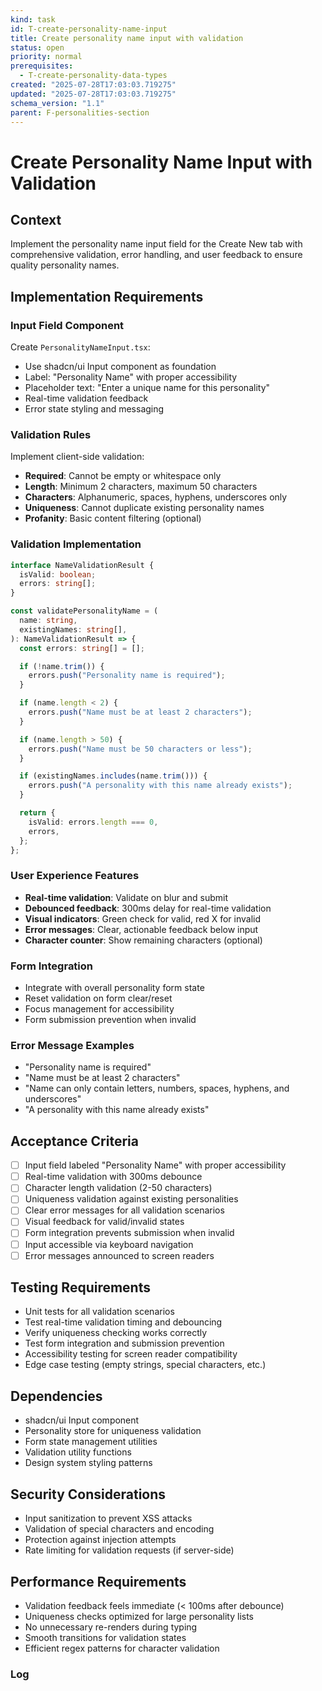 ```yaml
---
kind: task
id: T-create-personality-name-input
title: Create personality name input with validation
status: open
priority: normal
prerequisites:
  - T-create-personality-data-types
created: "2025-07-28T17:03:03.719275"
updated: "2025-07-28T17:03:03.719275"
schema_version: "1.1"
parent: F-personalities-section
---
```


# Create Personality Name Input with Validation

## Context

Implement the personality name input field for the Create New tab with comprehensive validation, error handling, and user feedback to ensure quality personality names.

## Implementation Requirements

### Input Field Component

Create `PersonalityNameInput.tsx`:

- Use shadcn/ui Input component as foundation
- Label: "Personality Name" with proper accessibility
- Placeholder text: "Enter a unique name for this personality"
- Real-time validation feedback
- Error state styling and messaging

### Validation Rules

Implement client-side validation:

- **Required**: Cannot be empty or whitespace only
- **Length**: Minimum 2 characters, maximum 50 characters
- **Characters**: Alphanumeric, spaces, hyphens, underscores only
- **Uniqueness**: Cannot duplicate existing personality names
- **Profanity**: Basic content filtering (optional)

### Validation Implementation

```typescript
interface NameValidationResult {
  isValid: boolean;
  errors: string[];
}

const validatePersonalityName = (
  name: string,
  existingNames: string[],
): NameValidationResult => {
  const errors: string[] = [];

  if (!name.trim()) {
    errors.push("Personality name is required");
  }

  if (name.length < 2) {
    errors.push("Name must be at least 2 characters");
  }

  if (name.length > 50) {
    errors.push("Name must be 50 characters or less");
  }

  if (existingNames.includes(name.trim())) {
    errors.push("A personality with this name already exists");
  }

  return {
    isValid: errors.length === 0,
    errors,
  };
};
```

### User Experience Features

- **Real-time validation**: Validate on blur and submit
- **Debounced feedback**: 300ms delay for real-time validation
- **Visual indicators**: Green check for valid, red X for invalid
- **Error messages**: Clear, actionable feedback below input
- **Character counter**: Show remaining characters (optional)

### Form Integration

- Integrate with overall personality form state
- Reset validation on form clear/reset
- Focus management for accessibility
- Form submission prevention when invalid

### Error Message Examples

- "Personality name is required"
- "Name must be at least 2 characters"
- "Name can only contain letters, numbers, spaces, hyphens, and underscores"
- "A personality with this name already exists"

## Acceptance Criteria

- [ ] Input field labeled "Personality Name" with proper accessibility
- [ ] Real-time validation with 300ms debounce
- [ ] Character length validation (2-50 characters)
- [ ] Uniqueness validation against existing personalities
- [ ] Clear error messages for all validation scenarios
- [ ] Visual feedback for valid/invalid states
- [ ] Form integration prevents submission when invalid
- [ ] Input accessible via keyboard navigation
- [ ] Error messages announced to screen readers

## Testing Requirements

- Unit tests for all validation scenarios
- Test real-time validation timing and debouncing
- Verify uniqueness checking works correctly
- Test form integration and submission prevention
- Accessibility testing for screen reader compatibility
- Edge case testing (empty strings, special characters, etc.)

## Dependencies

- shadcn/ui Input component
- Personality store for uniqueness validation
- Form state management utilities
- Validation utility functions
- Design system styling patterns

## Security Considerations

- Input sanitization to prevent XSS attacks
- Validation of special characters and encoding
- Protection against injection attempts
- Rate limiting for validation requests (if server-side)

## Performance Requirements

- Validation feedback feels immediate (< 100ms after debounce)
- Uniqueness checks optimized for large personality lists
- No unnecessary re-renders during typing
- Smooth transitions for validation states
- Efficient regex patterns for character validation

### Log
